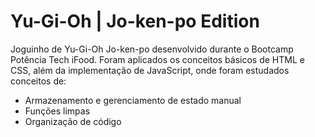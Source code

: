 # Yu-Gi-Oh | Jo-ken-po Edition

Joguinho de Yu-Gi-Oh Jo-ken-po desenvolvido durante o Bootcamp Potência Tech iFood. Foram aplicados os conceitos básicos de HTML e CSS, além da implementação de JavaScript, onde foram estudados conceitos de:
- Armazenamento e gerenciamento de estado manual
- Funções limpas
- Organização de código
